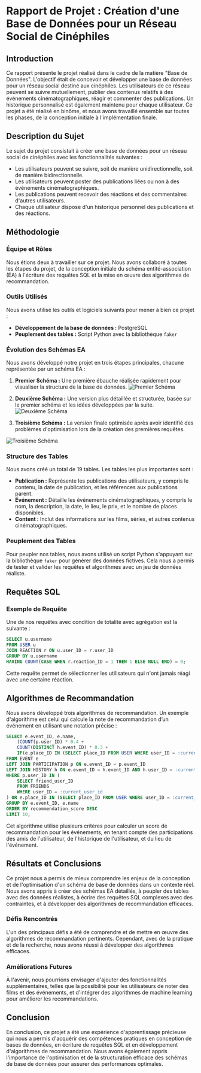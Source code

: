 # Rapport de Projet : Création d'une Base de Données pour un Réseau Social de Cinéphiles

## Introduction

Ce rapport présente le projet réalisé dans le cadre de la matière "Base de Données". L'objectif était de concevoir et développer une base de données pour un réseau social destiné aux cinéphiles. Les utilisateurs de ce réseau peuvent se suivre mutuellement, publier des contenus relatifs à des événements cinématographiques, réagir et commenter des publications. Un historique personnalisé est également maintenu pour chaque utilisateur. Ce projet a été réalisé en binôme, et nous avons travaillé ensemble sur toutes les phases, de la conception initiale à l'implémentation finale.

## Description du Sujet

Le sujet du projet consistait à créer une base de données pour un réseau social de cinéphiles avec les fonctionnalités suivantes :
- Les utilisateurs peuvent se suivre, soit de manière unidirectionnelle, soit de manière bidirectionnelle.
- Les utilisateurs peuvent poster des publications liées ou non à des événements cinématographiques.
- Les publications peuvent recevoir des réactions et des commentaires d'autres utilisateurs.
- Chaque utilisateur dispose d'un historique personnel des publications et des réactions.

## Méthodologie

### Équipe et Rôles

Nous étions deux à travailler sur ce projet. Nous avons collaboré à toutes les étapes du projet, de la conception initiale du schéma entité-association (EA) à l'écriture des requêtes SQL et la mise en œuvre des algorithmes de recommandation.

### Outils Utilisés

Nous avons utilisé les outils et logiciels suivants pour mener à bien ce projet :
- **Développement de la base de données :** PostgreSQL
- **Peuplement des tables :** Script Python avec la bibliothèque `faker`

### Évolution des Schémas EA

Nous avons développé notre projet en trois étapes principales, chacune représentée par un schéma EA :

1. **Premier Schéma :** Une première ébauche réalisée rapidement pour visualiser la structure de la base de données.
![Premier Schéma](premier-schema.png)

2. **Deuxième Schéma :** Une version plus détaillée et structurée, basée sur le premier schéma et les idées développées par la suite.
![Deuxième Schéma](schema-intermediaire.png)

3. **Troisième Schéma :** La version finale optimisée après avoir identifié des problèmes d'optimisation lors de la création des premières requêtes.

![Troisième Schéma](schema-final.png)

### Structure des Tables

Nous avons créé un total de 19 tables. Les tables les plus importantes sont :

- **Publication :** Représente les publications des utilisateurs, y compris le contenu, la date de publication, et les références aux publications parent.
- **Événement :** Détaille les événements cinématographiques, y compris le nom, la description, la date, le lieu, le prix, et le nombre de places disponibles.
- **Content :** Inclut des informations sur les films, séries, et autres contenus cinématographiques.

### Peuplement des Tables

Pour peupler nos tables, nous avons utilisé un script Python s'appuyant sur la bibliothèque `faker` pour générer des données fictives. Cela nous a permis de tester et valider les requêtes et algorithmes avec un jeu de données réaliste.

## Requêtes SQL

### Exemple de Requête

Une de nos requêtes avec condition de totalité avec agrégation est la suivante :

```sql
SELECT u.username
FROM USER u
JOIN REACTION r ON u.user_ID = r.user_ID
GROUP BY u.username
HAVING COUNT(CASE WHEN r.reaction_ID = 1 THEN 1 ELSE NULL END) = 0;
```

Cette requête permet de sélectionner les utilisateurs qui n'ont jamais réagi avec une certaine réaction.

## Algorithmes de Recommandation

Nous avons développé trois algorithmes de recommandation. Un exemple d'algorithme est celui qui calcule la note de recommandation d’un événement en utilisant une notation précise :

```sql
SELECT e.event_ID, e.name,
    (COUNT(p.user_ID) * 0.4 + 
    COUNT(DISTINCT h.event_ID) * 0.3 + 
    IF(e.place_ID IN (SELECT place_ID FROM USER WHERE user_ID = :current_user_id), 0.3, 0)) AS recommendation_score
FROM EVENT e
LEFT JOIN PARTICIPATION p ON e.event_ID = p.event_ID
LEFT JOIN HISTORY h ON e.event_ID = h.event_ID AND h.user_ID = :current_user_id
WHERE p.user_ID IN (
    SELECT friend_user_ID 
    FROM FRIENDS 
    WHERE user_ID = :current_user_id
) OR e.place_ID IN (SELECT place_ID FROM USER WHERE user_ID = :current_user_id)
GROUP BY e.event_ID, e.name
ORDER BY recommendation_score DESC
LIMIT 10;
```

Cet algorithme utilise plusieurs critères pour calculer un score de recommandation pour les événements, en tenant compte des participations des amis de l'utilisateur, de l'historique de l'utilisateur, et du lieu de l'événement.

## Résultats et Conclusions

Ce projet nous a permis de mieux comprendre les enjeux de la conception et de l'optimisation d'un schéma de base de données dans un contexte réel. Nous avons appris à créer des schémas EA détaillés, à peupler des tables avec des données réalistes, à écrire des requêtes SQL complexes avec des contraintes, et à développer des algorithmes de recommandation efficaces.

### Défis Rencontrés

L'un des principaux défis a été de comprendre et de mettre en œuvre des algorithmes de recommandation pertinents. Cependant, avec de la pratique et de la recherche, nous avons réussi à développer des algorithmes efficaces.

### Améliorations Futures

À l'avenir, nous pourrions envisager d'ajouter des fonctionnalités supplémentaires, telles que la possibilité pour les utilisateurs de noter des films et des événements, et d'intégrer des algorithmes de machine learning pour améliorer les recommandations.

## Conclusion

En conclusion, ce projet a été une expérience d'apprentissage précieuse qui nous a permis d'acquérir des compétences pratiques en conception de bases de données, en écriture de requêtes SQL et en développement d'algorithmes de recommandation. Nous avons également appris l'importance de l'optimisation et de la structuration efficace des schémas de base de données pour assurer des performances optimales.

